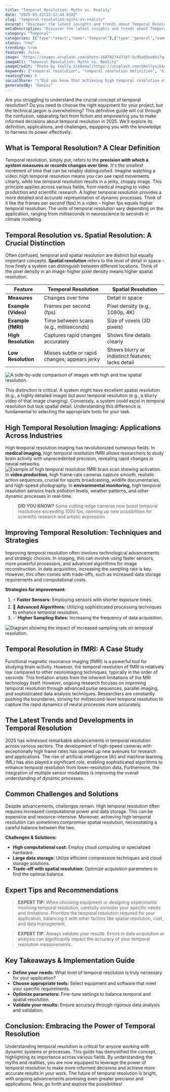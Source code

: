 ```yaml
---
title: "Temporal Resolution: Myths vs. Reality"
date: "2025-03-22T22:12:44.910Z"
slug: "temporal-resolution-myths-vs-reality"
excerpt: "Discover the latest insights and trends about Temporal Resolution. This comprehensive guide covers everything you need to know about Temporal Resolution in 2025."
metaDescription: "Discover the latest insights and trends about Temporal Resolution. This comprehensive guide covers everything you need to know about Temporal Resolution in..."
category: "Temporal"
categories: [{"type":"exact","name":"Temporal"},{"type":"general","name":"Data Science"},{"type":"medium","name":"Signal Processing"},{"type":"specific","name":"Sensor Networks"},{"type":"niche","name":"Time Series Analysis"}]
status: "new"
trending: true
featured: false
image: "https://images.unsplash.com/photo-1607827447187-5c09a69ae0b1?q=85&w=1200&fit=max&fm=webp&auto=compress"
imageAlt: "Temporal Resolution: Myths vs. Reality"
imageCredit: "Photo by [Kelly Sikkema](https://unsplash.com/@kellysikkema) on Unsplash"
keywords: ["temporal resolution", "temporal resolution definition", "high temporal resolution imaging", "improving temporal resolution", "temporal resolution vs spatial resolution", "best temporal resolution cameras", "temporal resolution in fMRI", "buy high temporal resolution sensor", "what is temporal resolution in video", "temporal resolution applications"]
readingTime: 6
socialShare: "\"Did you know that achieving high temporal resolution often involves a trade-off with spatial resolution?  Understanding this crucial difference is key to unlocking the true power of temporal resolution.\""
generatedBy: "Gemini"
---
```




Are you struggling to understand the crucial concept of temporal resolution?  Do you need to choose the right equipment for your project, but the technical jargon is overwhelming? This definitive guide will cut through the confusion, separating fact from fiction and empowering you to make informed decisions about temporal resolution in 2025. We'll explore its definition, applications, and challenges, equipping you with the knowledge to harness its power effectively.

## What is Temporal Resolution? A Clear Definition

Temporal resolution, simply put, refers to the **precision with which a system measures or records changes over time.**  It's the smallest increment of time that can be reliably distinguished. Imagine watching a video: high temporal resolution means you can see rapid movements clearly, while low temporal resolution results in a jerky, choppy image. This principle applies across various fields, from medical imaging to video production and scientific research.  A higher temporal resolution provides a more detailed and accurate representation of dynamic processes.  Think of it like the frames per second (fps) in a video – higher fps equals higher temporal resolution.  The units of temporal resolution vary depending on the application, ranging from milliseconds in neuroscience to seconds in climate modeling.

## Temporal Resolution vs. Spatial Resolution: A Crucial Distinction

Often confused, temporal and spatial resolution are distinct but equally important concepts.  **Spatial resolution** refers to the level of detail in space – how finely a system can distinguish between different locations. Think of the pixel density in an image: higher pixel density means higher spatial resolution.

| Feature          | Temporal Resolution                               | Spatial Resolution                                   |
|-----------------|---------------------------------------------------|-----------------------------------------------------|
| **Measures**     | Changes over time                               | Detail in space                                     |
| **Example (Video)** | Frames per second (fps)                         | Pixel density (e.g., 1080p, 4K)                    |
| **Example (fMRI)** | Time between scans (e.g., milliseconds)           | Size of voxels (3D pixels)                          |
| **High Resolution** | Captures rapid changes accurately                  | Shows fine details clearly                           |
| **Low Resolution** | Misses subtle or rapid changes; appears jerky     | Shows blurry or indistinct features; lacks detail    |

![A side-by-side comparison of images with high and low spatial resolution.](https://images.unsplash.com/photo-1609153315698-a0396f42fd64?q=85&w=1200&fit=max&fm=webp&auto=compress)

This distinction is critical. A system might have excellent spatial resolution (e.g., a highly detailed image) but poor temporal resolution (e.g., a blurry video of that image changing).  Conversely, a system could excel in temporal resolution but lack spatial detail. Understanding this difference is fundamental to selecting the appropriate tools for your task.

## High Temporal Resolution Imaging: Applications Across Industries

High temporal resolution imaging has revolutionized numerous fields. In **medical imaging**, high temporal resolution fMRI allows researchers to study brain activity with unprecedented precision, revealing rapid changes in neural networks.  ![Example of high temporal resolution fMRI brain scan showing activation.](https://images.unsplash.com/photo-1609153315689-88f67376eb31?q=85&w=1200&fit=max&fm=webp&auto=compress) In **video production**, high frame-rate cameras capture smooth, realistic action sequences, crucial for sports broadcasting, wildlife documentaries, and high-speed photography.  In **environmental monitoring**, high temporal resolution sensors track pollution levels, weather patterns, and other dynamic processes in real-time.

> **DID YOU KNOW?**  Some cutting-edge cameras now boast temporal resolutions exceeding 1000 fps, opening up new possibilities for scientific research and artistic expression.

## Improving Temporal Resolution: Techniques and Strategies

Improving temporal resolution often involves technological advancements and strategic choices.  In imaging, this can involve using faster sensors, more powerful processors, and advanced algorithms for image reconstruction. In data acquisition, increasing the sampling rate is key.  However, this often comes with trade-offs, such as increased data storage requirements and computational costs.

**Strategies for improvement:**

1. ⚡ **Faster Sensors:** Employing sensors with shorter exposure times.
2. 🔑 **Advanced Algorithms:** Utilizing sophisticated processing techniques to enhance temporal resolution.
3. ✅ **Higher Sampling Rates:** Increasing the frequency of data acquisition.

![Diagram showing the impact of increased sampling rate on temporal resolution.](https://images.unsplash.com/photo-1607827447187-5c09a69ae0b1?q=85&w=1200&fit=max&fm=webp&auto=compress)

## Temporal Resolution in fMRI: A Case Study

Functional magnetic resonance imaging (fMRI) is a powerful tool for studying brain activity.  However, the temporal resolution of fMRI is relatively low compared to other neuroimaging techniques, typically in the order of seconds.  This limitation arises from the inherent limitations of the MRI technology itself.  However, ongoing research focuses on improving temporal resolution through advanced pulse sequences, parallel imaging, and sophisticated data analysis techniques.  Researchers are constantly pushing the boundaries, striving for millisecond-level temporal resolution to capture the rapid dynamics of neural processes more accurately.

## The Latest Trends and Developments in Temporal Resolution

2025 has witnessed remarkable advancements in temporal resolution across various sectors.  The development of high-speed cameras with exceptionally high frame rates has opened up new avenues for research and applications.  The rise of artificial intelligence (AI) and machine learning (ML) has also played a significant role, enabling sophisticated algorithms to enhance temporal resolution from lower-resolution data.  Furthermore, the integration of multiple sensor modalities is improving the overall understanding of dynamic processes.

## Common Challenges and Solutions

Despite advancements, challenges remain.  High temporal resolution often requires increased computational power and data storage.  This can be expensive and resource-intensive.  Moreover, achieving high temporal resolution can sometimes compromise spatial resolution, necessitating a careful balance between the two.

**Challenges & Solutions:**

* **High computational cost:**  Employ cloud computing or specialized hardware.
* **Large data storage:** Utilize efficient compression techniques and cloud storage solutions.
* **Trade-off with spatial resolution:** Optimize acquisition parameters to find the optimal balance.

## Expert Tips and Recommendations

> **EXPERT TIP:** When choosing equipment or designing experiments involving temporal resolution, carefully consider your specific needs and limitations.  Prioritize the temporal resolution required for your application, balancing it with other factors like spatial resolution, cost, and data management.

> **EXPERT TIP:**  Always validate your results.  Errors in data acquisition or analysis can significantly impact the accuracy of your temporal resolution measurements.

## Key Takeaways & Implementation Guide

* **Define your needs:** What level of temporal resolution is truly necessary for your application?
* **Choose appropriate tools:** Select equipment and software that meet your specific requirements.
* **Optimize parameters:** Fine-tune settings to balance temporal and spatial resolution.
* **Validate your results:** Ensure accuracy through rigorous data analysis and validation.

## Conclusion: Embracing the Power of Temporal Resolution

Understanding temporal resolution is critical for anyone working with dynamic systems or processes. This guide has demystified the concept, highlighting its importance across various fields. By understanding the myths and realities, you are now equipped to leverage the power of temporal resolution to make more informed decisions and achieve more accurate results in your work.  The future of temporal resolution is bright, with ongoing advancements promising even greater precision and applications. Now, go forth and explore the possibilities!

